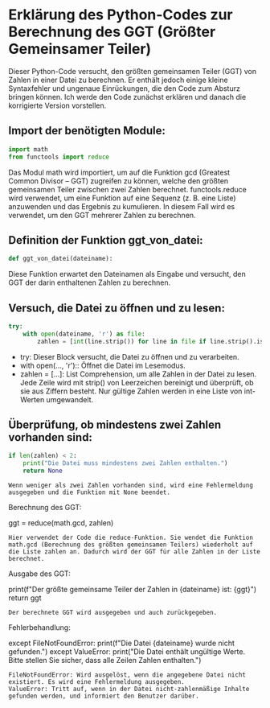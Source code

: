 # Erklärung des Python-Codes zur Berechnung des GGT (Größter Gemeinsamer Teiler)

Dieser Python-Code versucht, den größten gemeinsamen Teiler (GGT) von Zahlen in einer Datei zu berechnen. Er enthält jedoch einige kleine Syntaxfehler und ungenaue Einrückungen, die den Code zum Absturz bringen können. Ich werde den Code zunächst erklären und danach die korrigierte Version vorstellen.

## Import der benötigten Module:

```python
import math
from functools import reduce
```

Das Modul math wird importiert, um auf die Funktion gcd (Greatest Common Divisor – GGT) zugreifen zu können, welche den größten gemeinsamen Teiler zwischen zwei Zahlen berechnet.
functools.reduce wird verwendet, um eine Funktion auf eine Sequenz (z. B. eine Liste) anzuwenden und das Ergebnis zu kumulieren. In diesem Fall wird es verwendet, um den GGT mehrerer Zahlen zu berechnen.



## Definition der Funktion ggt_von_datei:

```python
def ggt_von_datei(dateiname):
```

Diese Funktion erwartet den Dateinamen als Eingabe und versucht, den GGT der darin enthaltenen Zahlen zu berechnen.

## Versuch, die Datei zu öffnen und zu lesen:

```python
try:
    with open(dateiname, 'r') as file:
        zahlen = [int(line.strip()) for line in file if line.strip().isdigit()]
```

- try: Dieser Block versucht, die Datei zu öffnen und zu verarbeiten.
- with open(..., 'r'):: Öffnet die Datei im Lesemodus.
- zahlen = [...]: List Comprehension, um alle Zahlen in der Datei zu lesen. Jede Zeile wird mit strip() von Leerzeichen bereinigt und überprüft, ob sie aus Ziffern besteht. Nur gültige Zahlen werden in eine Liste von int-Werten umgewandelt.

## Überprüfung, ob mindestens zwei Zahlen vorhanden sind:

```python
if len(zahlen) < 2:
    print("Die Datei muss mindestens zwei Zahlen enthalten.")
    return None
```

    Wenn weniger als zwei Zahlen vorhanden sind, wird eine Fehlermeldung ausgegeben und die Funktion mit None beendet.

Berechnung des GGT:

ggt = reduce(math.gcd, zahlen)

    Hier verwendet der Code die reduce-Funktion. Sie wendet die Funktion math.gcd (Berechnung des größten gemeinsamen Teilers) wiederholt auf die Liste zahlen an. Dadurch wird der GGT für alle Zahlen in der Liste berechnet.

Ausgabe des GGT:

print(f"Der größte gemeinsame Teiler der Zahlen in {dateiname} ist: {ggt}")
return ggt

    Der berechnete GGT wird ausgegeben und auch zurückgegeben.

Fehlerbehandlung:

except FileNotFoundError:
    print(f"Die Datei {dateiname} wurde nicht gefunden.")
except ValueError:
    print("Die Datei enthält ungültige Werte. Bitte stellen Sie sicher, dass alle Zeilen Zahlen enthalten.")

    FileNotFoundError: Wird ausgelöst, wenn die angegebene Datei nicht existiert. Es wird eine Fehlermeldung ausgegeben.
    ValueError: Tritt auf, wenn in der Datei nicht-zahlenmäßige Inhalte gefunden werden, und informiert den Benutzer darüber.